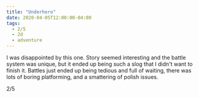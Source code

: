 ```yaml
---
title: "Underhero"
date: 2020-04-05T12:00:00-04:00
tags:
  - 2/5
  - 2d
  - adventure
---
```


I was disappointed by this one. Story seemed interesting and the battle system was unique, but it ended up being such a slog that I didn't want to finish it. Battles just ended up being tedious and full of waiting, there was lots of boring platforming, and a smattering of polish issues.

2/5
